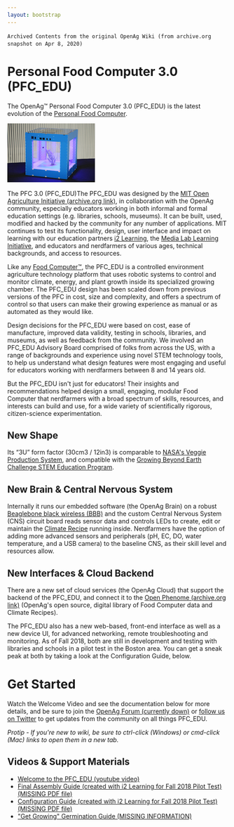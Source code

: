 ```yaml
---
layout: bootstrap
---
```

`Archived Contents from the original OpenAg Wiki (from archive.org snapshot on Apr 8, 2020)`

# Personal Food Computer 3.0 (PFC_EDU)
The OpenAg™ Personal Food Computer 3.0 (PFC_EDU) is the latest evolution of the [Personal Food Computer](personal_food_computers.md).

![Image of PFC-EDU 3.0](/static/images/wiki/pfc_edu_low-res_.jpg)

The PFC 3.0 (PFC_EDU)The PFC_EDU was designed by the [MIT Open Agriculture Initiative (archive.org link)](https://web.archive.org/web/20190723192227/https://www.media.mit.edu/groups/open-agriculture-openag/overview/), in collaboration with the OpenAg 
community, especially educators working in both informal and formal education settings (e.g. libraries, schools, 
museums). It can be built, used, modified and hacked by the community for any number of applications. MIT continues 
to test its functionality, design, user interface and impact on learning with our education partners [i2 Learning](https://i2learning.org), 
the [Media Lab Learning Initiative](https://learn.media.mit.edu/), and educators and nerdfarmers of various ages, technical backgrounds, and access 
to resources.

Like any [Food Computer™](index.md), the PFC_EDU is a controlled environment agriculture technology platform that uses robotic 
systems to control and monitor climate, energy, and plant growth inside its specialized growing chamber. The PFC_EDU 
design has been scaled down from previous versions of the PFC in cost, size and complexity, and offers a spectrum of 
control so that users can make their growing experience as manual or as automated as they would like.

Design decisions for the PFC_EDU were based on cost, ease of manufacture, improved data validity, testing in schools, 
libraries, and museums, as well as feedback from the community. We involved an PFC_EDU Advisory Board comprised of 
folks from across the US, with a range of backgrounds and experience using novel STEM technology tools, to help us 
understand what design features were most engaging and useful for educators working with nerdfarmers between 8 and 14 
years old.

But the PFC_EDU isn't just for educators! Their insights and recommendations helped design a small, engaging, modular 
Food Computer that nerdfarmers with a broad spectrum of skills, resources, and interests can build and use, for a wide 
variety of scientifically rigorous, citizen-science experimentation.

## New Shape
Its “3U” form factor (30cm3 / 12in3) is comparable to [NASA's Veggie Production System](https://www.nasa.gov/mission_pages/station/research/experiments/383.html), and compatible with the 
[Growing Beyond Earth Challenge STEM Education Program](https://informal.jpl.nasa.gov/museum/CP4SMP/growing-beyond-earth-challenge-stem-education-program).

## New Brain & Central Nervous System
Internally it runs our embedded software (the OpenAg Brain) on a robust [Beaglebone black wireless (BBB)](https://beagleboard.org/black-wireless) and the 
custom Central Nervous System (CNS) circuit board reads sensor data and controls LEDs to create, edit or maintain 
the [Climate Recipe](recipe.md) running inside. Nerdfarmers have the option of adding more advanced sensors and peripherals 
(pH, EC, DO, water temperature, and a USB camera) to the baseline CNS, as their skill level and resources allow.

## New Interfaces & Cloud Backend
There are a new set of cloud services (the OpenAg Cloud) that support the backend of the PFC_EDU, and connect it to 
the [Open Phenome (archive.org link)](https://web.archive.org/web/20190720114223/https://www.media.mit.edu/projects/open-phenome-project/overview/) (OpenAg's open source, digital library of Food Computer data and Climate Recipes).

The PFC_EDU also has a new web-based, front-end interface as well as a new device UI, for advanced networking, 
remote troubleshooting and monitoring. As of Fall 2018, both are still in development and testing with libraries 
and schools in a pilot test in the Boston area. You can get a sneak peak at both by taking a look at the 
Configuration Guide, below.

# Get Started
Watch the Welcome Video and see the documentation below for more details, and be sure to join the 
[OpenAg Forum (currently down)]() or [follow us on Twitter](https://twitter.com/mitopenag) to get updates from the 
community on all things PFC_EDU.

*Protip - If you're new to wiki, be sure to ctrl-click (Windows) or cmd-click (Mac) links to open them in a new tab.*

## Videos & Support Materials

- [Welcome to the PFC_EDU (youtube video)](https://youtu.be/-J1DNp4M_1k)
- [Final Assembly Guide (created with i2 Learning for Fall 2018 Pilot Test) (MISSING PDF file)]()
- [Configuration Guide (created with i2 Learning for Fall 2018 Pilot Test) (MISSING PDF file)]()
- ["Get Growing" Germination Guide  (MISSING INFORMATION)]()


